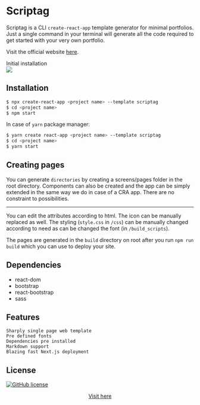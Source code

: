 
# Scriptag

Scriptag is a CLI `create-react-app` template generator for minimal portfolios. Just a single command in your terminal will generate all the code required to get started with your very own portfolio.

Visit the official website [here](https://scriptag.vercel.app/). 

<div class="text-center">Initial installation</div>
<img src="./insdc.png">

## Installation

```bash
$ npx create-react-app <project name> --template scriptag
$ cd <project name>
$ npm start
```

In case of `yarn` package manager: 
```bash
$ yarn create react-app <project name> --template scriptag
$ cd <project name>
$ yarn start
```

## Creating pages

You can generate `directories` by creating a screens/pages folder in the root directory. Components can also be created and the app can be simply extended in the same way we do in case of a CRA app. There are no constraint to possibilities.

--- 

You can edit the attributes according to html. The icon can be manually replaced as well. The styling (`style.css` in `/css`) can be manually changed according to need as can be changed the font (in `/build_scripts`).

The pages are generated in the `build` directory on root after you run `npm run build` which you can use to deploy your site.

## Dependencies

- react-dom
- bootstrap
- react-bootstrap
- sass

## Features
    Sharply single page web template
    Pre defined fonts 
    Dependencies pre installed
    Markdown support
    Blazing fast Next.js deployment

## License

[![GitHub license](https://img.shields.io/github/license/sambhav2612/staticgen.svg?style=for-the-badge)](https://github.com/sambhavsaxena/scriptag/blob/main/LICENSE)

<div align="center"><a href="https://www.npmjs.com/package/cra-template-scriptag" target="_blank">Visit here</a></div>

